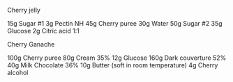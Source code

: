 Cherry jelly

15g Sugar #1
 3g Pectin NH
45g Cherry puree
30g Water
50g Sugar #2
35g Glucose
 2g Citric acid 1:1

Cherry Ganache

100g Cherry puree
 80g Cream 35%
 12g Glucose
160g Dark couverture 52%
 40g Milk Chocolate 36%
 10g Butter (soft in room temperature)
 4g Cherry alcohol
